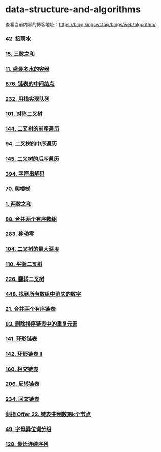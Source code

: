 # data-structure-and-algorithms

查看当前内容的博客地址：https://blog.kingcwt.top/blogs/web/algorithm/  

### **[42. 接雨水](./42/README.MD)**
### **[15. 三数之和](./15/README.MD)**
### **[11. 盛最多水的容器](./11/README.MD)**
### **[876. 链表的中间结点](./876/README.MD)**
### **[232. 用栈实现队列](./232/README.MD)**
### **[101. 对称二叉树](./101/README.MD)**
### **[144. 二叉树的前序遍历](./144/README.MD)**
### **[94. 二叉树的中序遍历](./94/README.MD)**
### **[145. 二叉树的后序遍历](./145/README.MD)**
### **[394. 字符串解码](./394/README.MD)**
### **[70. 爬楼梯](./70/README.MD)**
### **[1. 两数之和](./1/README.MD)**
### **[88. 合并两个有序数组](./88/README.MD)**
### **[283. 移动零](./283/README.MD)**
### **[104. 二叉树的最大深度](./104/README.MD)**
### **[110. 平衡二叉树](./110/README.MD)**
### **[226. 翻转二叉树](./226/README.MD)**
### **[448. 找到所有数组中消失的数字](./448/README.MD)**
### **[21. 合并两个有序链表](./21/README.MD)**
### **[83. 删除排序链表中的重复元素](./83/README.MD)**
### **[141. 环形链表](./141/README.MD)**
### **[142. 环形链表 II](./142/README.MD)**
### **[160. 相交链表](./160/README.MD)**
### **[206. 反转链表](./206/README.MD)**
### **[234. 回文链表](./234/README.MD)**
### **[剑指 Offer 22. 链表中倒数第k个节点](./j22/README.MD)**
### **[49. 字母异位词分组](./49/README.MD)**
### **[128. 最长连续序列](./128/README.MD)**
